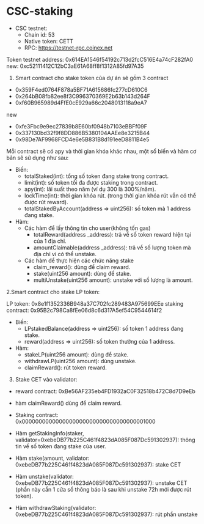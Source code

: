# CSC-staking

- CSC testnet:
  + Chain id: 53
  + Native token: CETT
  + RPC: https://testnet-rpc.coinex.net

Token testnet address: 0x614EA1546f54192c713d2fcC516E4a74cF282fA0
new: 0xc52111412C12bC3aE61A68ff8f1312A85fd97A35
   

1. Smart contract cho stake token của dự án sẽ gồm 3 contract
  - 0x359F4ed0764F878a5BF71A615686fc277cD610C6
  - 0x264bB08fb82ee8f3C996370369E2b63b143d264F
  - 0xf60B965989d4FfE0cE929a66c2048013118a9eA7
  
  new

  - 0xfe3Fbc9e9ec27839b8E60bf0948b7103eBBFf09F
  - 0x337130bd32f9f8DD886B5380104AAEe8e3215B44
  - 0x98De7AF9968FCD4e6e5B831B8d191eeD8811B4e5
  
  
  Mỗi contract sẽ có apy và thời gian khóa khác nhau, một số biến và hàm cơ bản sẽ sử dụng như sau:
  - Biến:
    + totalStaked(int): tổng số token đang stake trong contract. 
    + limit(int): số token tối đa được staking trong contract.
    + apy(int): lãi suất theo năm (ví dụ 300 là 300%/năm).
    + lockTime(int): thời gian khóa rút. (trong thời gian khóa rút vẫn có thể được rút reward).
    + totalStakedByAccount(address => uint256): số token mà 1 address đang stake.
  - Hàm:
    + Các hàm để lấy thông tin cho user(không tốn gas)
      + totalReward(address _address): trả về số token reward hiện tại của 1 địa chỉ.
      + amountClaimable(address _address): trả về số lượng token mà địa chỉ ví có thể unstake.
    + Các hàm để thực hiện các chức năng stake
      + claim_reward(): dùng để claim reward.
      + stake(uint256 amount): dùng để stake.
      + multiUnstake(uint256 amount): unstake với số lượng là amount.

2.Smart contract cho stake LP token:

LP token: 0x8e1f1352336B948a37C702fc289483A975699EEe
staking contract: 0x95B2c798Ca8fEe06d8c6d317A5ef54C9544614f2

- Biến:
  + LPstakedBalance(address => uint256): số token 1 address đang stake.
  + reward(address => uint256): số token thưởng của 1 address.
- Hàm:
  + stakeLP(uint256 amount): dùng để stake.
  + withdrawLP(uint256 amount): dùng unstake.
  + claimReward(): rút token reward.

3. Stake CET vào validator:
 - reward contract: 0xBe56AF235eb4FD1932aC0F32518b472C8d7D9eEb
 - hàm claimReward() dùng để claim reward.

- Staking contract: 0x0000000000000000000000000000000000001000
- Hàm getStakingInfo(staker, validator=0xebeDB77b225C461f4823dA085F087Dc591302937): thông tin về số token đang stake của user.
- Hàm stake(amount, validator: 0xebeDB77b225C461f4823dA085F087Dc591302937): stake CET
- Hàm unstake(validator: 0xebeDB77b225C461f4823dA085F087Dc591302937): unstake CET (phần này cần 1 cửa sổ thông báo là sau khi unstake 72h mới được rút token).
- Hàm withdrawStaking(validator: 0xebeDB77b225C461f4823dA085F087Dc591302937): rút phần unstake 
